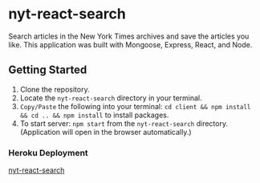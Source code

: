 # nyt-react-search

Search articles in the New York Times archives and save the articles you like. This application was built with Mongoose, Express, React, and Node.

## Getting Started

1. Clone the repository.
2. Locate the `nyt-react-search` directory in your terminal.
3. `Copy/Paste` the following into your terminal: `cd client && npm install && cd .. && npm install` to install packages.
4.  To start server: `npm start` from the `nyt-react-search` directory. (Application will open in the browser automatically.)

### Heroku Deployment
[nyt-react-search](https://radiant-reaches-52260.herokuapp.com/)
